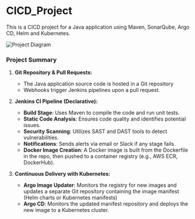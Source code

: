 # CICD_Project
This is a CICD project for a Java application using Maven, SonarQube, Argo CD, Helm and Kubernetes.

![Project Diagram](../img/project_diag.png)

### Project Summary
1. **Git Repository & Pull Requests:**
   - The Java application source code is hosted in a Git repository
   - Webhooks trigger Jenkins pipelines upon a pull request.

2. **Jenkins CI Pipeline (Declarative):**
   - **Build Stage**: Uses Maven to compile the code and run unit tests.
   - **Static Code Analysis**: Ensures code quality and identifies potential issues.
   - **Security Scanning**: Utilizes SAST and DAST tools to detect vulnerabilities.
   - **Notifications**: Sends alerts via email or Slack if any stage fails.
   - **Docker Image Creation**: A Docker image is built from the Dockerfile in the repo, then pushed to a container registry (e.g., AWS ECR, DockerHub).
3. **Continuous Delivery with Kubernetes:**
   - **Argo Image Updater**: Monitors the registry for new images and updates a separate Git repository containing the image manifest (Helm charts or Kubernetes manifests)
   - **Argo CD**: Monitors the updated manifest repository and deploys the new image to a Kubernetes cluster.
   


